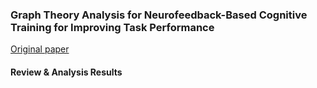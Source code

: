 ### Graph Theory Analysis for Neurofeedback-Based Cognitive Training for Improving Task Performance

[Original paper](https://www.pnas.org/doi/10.1073/pnas.1817207116)

#### Review & Analysis Results



